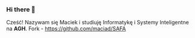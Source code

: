### Hi there 👋

<!--
**maciad/maciad** is a ✨ _special_ ✨ repository because its `README.md` (this file) appears on your GitHub profile.

Here are some ideas to get you started:

- 🔭 I’m currently working on ...
- 🌱 I’m currently learning ...
- 👯 I’m looking to collaborate on ...
- 🤔 I’m looking for help with ...
- 💬 Ask me about ...
- 📫 How to reach me: ...
- 😄 Pronouns: ...
- ⚡ Fun fact: ...
-->

Cześć! Nazywam się Maciek i studiuję Informatykę i Systemy Inteligentne na **AGH**. 
Fork - https://github.com/maciad/SAFA
